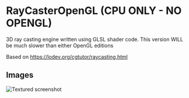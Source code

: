 # RayCasterOpenGL (CPU ONLY - NO OPENGL)
3D ray casting engine written using GLSL shader code. This version WILL be much slower than either OpenGL editions

Based on https://lodev.org/cgtutor/raycasting.html

## Images
![Textured screenshot](https://raw.githubusercontent.com/armytricks/RayCasterOpenGL/master/scr.png)
